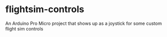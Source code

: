 # flightsim-controls
An Arduino Pro Micro project that shows up as a joystick for some custom flight sim controls
